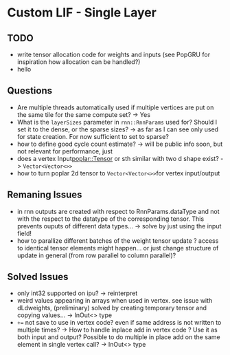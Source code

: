 # Custom LIF - Single Layer

## TODO

* write tensor allocation code for weights and inputs (see PopGRU for inspiration how allocation can be handled?)
* hello

## Questions

* Are multiple threads automatically used if multiple vertices are put on the same tile for the same compute set?
-> Yes
* What is the `layerSizes` parameter in `rnn::RnnParams` used for? Should I set it to the dense, or the sparse sizes?
-> as far as I can see only used for state creation. For now sufficient to set to sparse? 
* how to define good cycle count estimate?
-> will be public info soon, but not relevant for performance, just 
* does a vertex Input<poplar::Tensor> or sth similar with two d shape exist?
-> `Vector<Vector<>>`
* how to turn poplar 2d tensor to `Vector<Vector<>>`for vertex input/output


## Remaning Issues

* in rnn outputs are created with respect to RnnParams.dataType and not with the respect to the datatype of the corresponding tensor. This prevents ouputs of different data types... -> solve by just using the input field!
* how to parallize different batches of the weight tensor update ? access to identical tensor elements might happen... or just change structure of update in general (from row parallel to column parallel)?

## Solved Issues

* only int32 supported on ipu?
-> reinterpret
* weird values appearing in arrays when used in vertex. see issue with dLdweights, (preliminary) solved by creating temporary tensor and copying values...
-> InOut<> type
* `+=` not save to use in vertex code? even if same address is not written to multiple times? -> How to handle inplace add in vertex code ? Use it as both input and output? Possible to do multiple in place add on the same element in single vertex call?
-> InOut<> type
